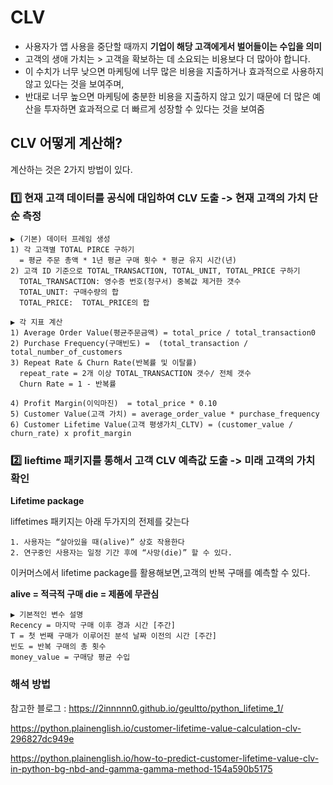 # CLV

- 사용자가 앱 사용을 중단할 때까지 **기업이 해당 고객에게서 벌어들이는 수입을 의미**
- 고객의 생애 가치는 > 고객을 확보하는 데 소요되는 비용보다 더 많아야 합니다. 
- 이 수치가 너무 낮으면 마케팅에 너무 많은 비용을 지출하거나 효과적으로 사용하지 않고 있다는 것을 보여주며, 
- 반대로 너무 높으면 마케팅에 충분한 비용을 지출하지 않고 있기 때문에 더 많은 예산을 투자하면 효과적으로 더 빠르게 성장할 수 있다는 것을 보여줌


## CLV 어떻게 계산해?

계산하는 것은 2가지 방법이 있다.


  
### 1️⃣ 현재 고객 데이터를 공식에 대입하여 CLV 도출  -> 현재 고객의 가치 단순 측정
    
    ▶️ (기본) 데이터 프레임 생성
    1) 각 고객별 TOTAL PIRCE 구하기 
      = 평균 주문 총액 * 1년 평균 구매 횟수 * 평균 유지 시간(년)
    2) 고객 ID 기준으로 TOTAL_TRANSACTION, TOTAL_UNIT, TOTAL_PRICE 구하기
      TOTAL_TRANSACTION: 영수증 번호(청구서) 중복값 제거한 갯수 
      TOTAL_UNIT: 구매수량의 합
      TOTAL_PRICE:  TOTAL_PRICE의 합 

    ▶️ 각 지표 계산
    1) Average Order Value(평균주문금액) = total_price / total_transaction0
    2) Purchase Frequency(구매빈도) =  (total_transaction / total_number_of_customers
    3) Repeat Rate & Churn Rate(반복률 및 이탈률)
      repeat_rate = 2개 이상 TOTAL_TRANSACTION 갯수/ 전체 갯수
      Churn Rate = 1 - 반복률

    4) Profit Margin(이익마진)  = total_price * 0.10
    5) Customer Value(고객 가치) = average_order_value * purchase_frequency
    6) Customer Lifetime Value(고객 평생가치_CLTV) = (customer_value / churn_rate) x profit_margin



### 2️⃣ lieftime 패키지를 통해서 고객 CLV 예측값 도출  -> 미래 고객의 가치 확인
**Lifetime package**

liffetimes 패키지는 아래 두가지의 전제를 갖는다

    1. 사용자는 “살아있을 때(alive)” 상호 작용한다
    2. 연구중인 사용자는 일정 기간 후에 “사망(die)” 할 수 있다.

이커머스에서 lifetime package를 활용해보면,고객의 반복 구매를 예측할 수 있다.

**alive = 적극적 구매
die = 제품에 무관심**


    ▶️ 기본적인 변수 설명
    Recency = 마지막 구매 이후 경과 시간 [주간]
    T = 첫 번째 구매가 이루어진 분석 날짜 이전의 시간 [주간]
    빈도 = 반복 구매의 총 횟수
    money_value = 구매당 평균 수입


### 해석 방법


참고한 블로그 : https://2innnnn0.github.io/geultto/python_lifetime_1/

https://python.plainenglish.io/customer-lifetime-value-calculation-clv-296827dc949e

https://python.plainenglish.io/how-to-predict-customer-lifetime-value-clv-in-python-bg-nbd-and-gamma-gamma-method-154a590b5175
